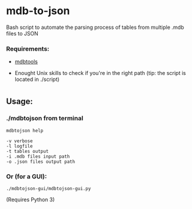 # mdb-to-json
Bash script to automate the parsing process of tables from multiple .mdb files to JSON 

### Requirements: ###

* [mdbtools](https://github.com/mdbtools/mdbtools)

* Enought Unix skills to check if you're in the right path (tip: the script is located in ./script)

#
## Usage: ##
### ./mdbtojson from terminal ###

```
mdbtojson help

-v verbose
-l logfile
-t tables output
-i .mdb files input path
-o .json files output path
```


### Or (for a GUI): ###

```
./mdbtojson-gui/mdbtojson-gui.py
```
(Requires Python 3)
